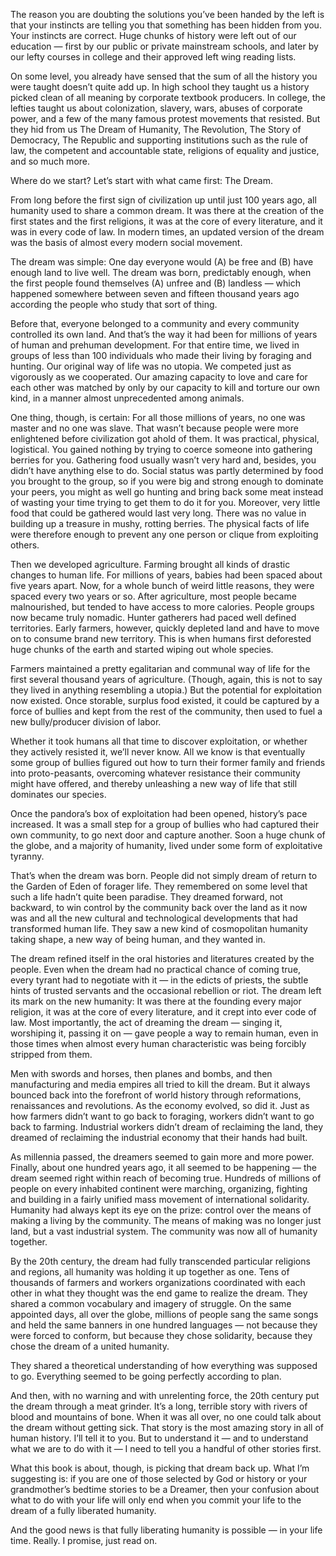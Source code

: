 The reason you are doubting the solutions you’ve been handed by the left is that your instincts are telling you that something has been hidden from you. Your instincts are correct. Huge chunks of history were left out of our education — first by our public or private mainstream schools, and later by our lefty courses in college and their approved left wing reading lists. 

On some level, you already have sensed that the sum of all the history you were taught doesn’t quite add up. In high school they taught us a history picked clean of all meaning by corporate textbook producers. In college, the lefties taught us about colonization, slavery, wars, abuses of corporate power, and a few of the many famous protest movements that resisted. But they hid from us The Dream of Humanity, The Revolution, The Story of Democracy, The Republic and supporting institutions such as the rule of law, the competent and accountable state, religions of equality and justice, and so much more.

Where do we start? Let’s start with what came first: The Dream. 

From long before the first sign of civilization up until just 100 years ago, all humanity used to share a common dream. It was there at the creation of the first states and the first religions, it was at the core of every literature, and it was in every code of law. In modern times, an updated version of the dream was the basis of almost every modern social movement.

The dream was simple: One day everyone would (A) be free and (B) have enough land to live well. The dream was born, predictably enough, when the first people found themselves (A) unfree and (B) landless — which happened somewhere between seven and fifteen thousand years ago according the people who study that sort of thing. 

Before that, everyone belonged to a community and every community controlled its own land. And that’s the way it had been for millions of years of human and prehuman development. 
For that entire time, we lived in groups of less than 100 individuals who made their living by foraging and hunting. Our original way of life was no utopia. We competed just as vigorously as we cooperated. Our amazing capacity to love and care for each other was matched by only by our capacity to kill and torture our own kind, in a manner almost unprecedented among animals. 

One thing, though, is certain: For all those millions of years, no one was master and no one was slave. That wasn’t because people were more enlightened before civilization got ahold of them. It was practical, physical, logistical. You gained nothing by trying to coerce someone into gathering berries for you. Gathering food usually wasn’t very hard and, besides, you didn’t have anything else to do. Social status was partly determined by food you brought to the group, so if you were big and strong enough to dominate your peers, you might as well go hunting and bring back some meat instead of wasting your time trying to get them to do it for you. Moreover, very little food that could be gathered would last very long. There was no value in building up a treasure in mushy, rotting berries. The physical facts of life were therefore enough to prevent any one person or clique from exploiting others.

Then we developed agriculture. Farming brought all kinds of drastic changes to human life. For millions of years, babies had been spaced about five years apart. Now, for a whole bunch of weird little reasons, they were spaced every two years or so. After agriculture, most people became malnourished, but tended to have access to more calories. People groups now became truly nomadic. Hunter gatherers had paced well defined territories. Early farmers, however, quickly depleted land and have to move on to consume brand new territory. This is when humans first deforested huge chunks of the earth and started wiping out whole species.  

Farmers maintained a pretty egalitarian and communal way of life for the first several thousand years of agriculture. (Though, again, this is not to say they lived in anything resembling a utopia.) But the potential for exploitation now existed. Once storable, surplus food existed, it could be captured by a force of bullies and kept from the rest of the community, then used to fuel a new bully/producer division of labor.

Whether it took humans all that time to discover exploitation, or whether they actively resisted it, we’ll never know. All we know is that eventually some group of bullies figured out how to turn their former family and friends into proto-peasants, overcoming whatever resistance their community might have offered, and thereby unleashing a new way of life that still dominates our species. 

Once the pandora’s box of exploitation had been opened, history’s pace increased. It was a small step for a group of bullies who had captured their own community, to go next door and capture another. Soon a huge chunk of the globe, and a majority of humanity, lived under some form of exploitative tyranny. 

That’s when the dream was born. People did not simply dream of return to the Garden of Eden of forager life. They remembered on some level that such a life hadn’t quite been paradise. They dreamed forward, not backward, to win control by the community back over the land as it now was and all the new cultural and technological developments that had transformed human life. They saw a new kind of cosmopolitan humanity taking shape, a new way of being human, and they wanted in. 

The dream refined itself in the oral histories and literatures created by the people. Even when the dream had no practical chance of coming true, every tyrant had to negotiate with it — in the edicts of priests, the subtle hints of trusted servants and the occasional rebellion or riot. The dream left its mark on the new humanity: It was there at the founding every major religion, it was at the core of every literature, and it crept into ever code of law. Most importantly, the act of dreaming the dream — singing it, worshiping it, passing it on —  gave people a way to remain human, even in those times when almost every human characteristic was being forcibly stripped from them. 

Men with swords and horses, then planes and bombs, and then manufacturing and media empires all tried to kill the dream. But it always bounced back into the forefront of world history through reformations, renaissances and revolutions. As the economy evolved, so did it. Just as how farmers didn’t want to go back to foraging, workers didn’t want to go back to farming. Industrial workers didn’t dream of reclaiming the land, they dreamed of reclaiming the industrial economy that their hands had built. 

As millennia passed, the dreamers seemed to gain more and more power. Finally, about one hundred years ago, it all seemed to be happening — the dream seemed right within reach of becoming true. Hundreds of millions of people on every inhabited continent were marching, organizing, fighting and building in a fairly unified mass movement of international solidarity. 
Humanity had always kept its eye on the prize: control over the means of making a living by the community. The means of making was no longer just land, but a vast industrial system. The community was now all of humanity together.

By the 20th century, the dream had fully transcended particular religions and regions, all humanity was holding it up together as one. Tens of thousands of farmers and workers organizations coordinated with each other in what they thought was the end game to realize the dream. They shared a common vocabulary and imagery of struggle. On the same appointed days, all over the globe, millions of people sang the same songs and held the same banners in one hundred languages — not because they were forced to conform, but because they chose solidarity, because they chose the dream of a united humanity. 

They shared a theoretical understanding of how everything was supposed to go. Everything seemed to be going perfectly according to plan. 

And then, with no warning and with unrelenting force, the 20th century put the dream through a meat grinder. It’s a long, terrible story with rivers of blood and mountains of bone. When it was all over, no one could talk about the dream without getting sick. That story is the most amazing story in all of human history. I’ll tell it to you. But to understand it — and to understand what we are to do with it — I need to tell you a handful of other stories first. 

What this book is about, though, is picking that dream back up. What I’m suggesting is: if you are one of those selected by God or history or your grandmother’s bedtime stories to be a Dreamer, then your confusion about what to do with your life will only end when you commit your life to the dream of a fully liberated humanity.

And the good news is that fully liberating humanity is possible — in your life time. Really. I promise, just read on. 